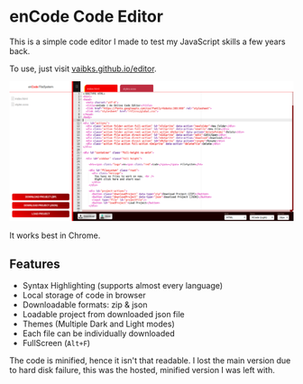 # enCode Code Editor

This is a simple code editor I made to test my JavaScript skills a few years back.

To use, just visit [vaibks.github.io/editor](https://vaibks.github.io/editor).

![enCode Demo](images/editor.png)

It works best in Chrome.

## Features

* Syntax Highlighting (supports almost every language)
* Local storage of code in browser
* Downloadable formats: zip & json
* Loadable project from downloaded json file
* Themes (Multiple Dark and Light modes)
* Each file can be individually downloaded
* FullScreen (`Alt+F`)


The code is minified, hence it isn't that readable.
I lost the main version due to hard disk failure, this was the hosted, minified version I was left with.